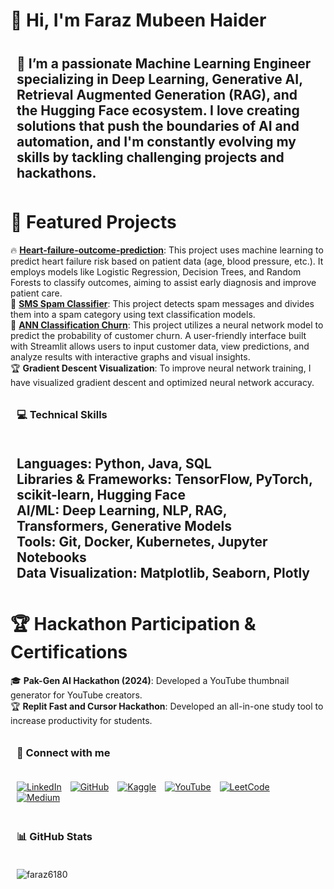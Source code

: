 

<h1>👋 Hi, I'm Faraz Mubeen Haider</h1>

<h2>
  🌱 I’m a passionate <strong>Machine Learning Engineer</strong> specializing in <strong>Deep Learning, Generative AI, Retrieval Augmented Generation (RAG)</strong>, and the Hugging Face ecosystem. I love creating solutions that push the boundaries of AI and automation, and I'm constantly evolving my skills by tackling challenging projects and hackathons.
</h2>


<!-- Featured Projects -->
<h1>🚀 Featured Projects</h1>
<ul>
  <li>🔥 <strong><a href="https://github.com/Faraz6180/Heart-failure-outcome-prediction">Heart-failure-outcome-prediction</a></strong>: This project uses machine learning to predict heart failure risk based on patient data (age, blood pressure, etc.). It employs models like Logistic Regression, Decision Trees, and Random Forests to classify outcomes, aiming to assist early diagnosis and improve patient care.</li>
  <li>🤖 <strong><a href="https://github.com/Faraz6180/SMS-Spam_Classifier">SMS Spam Classifier</a></strong>: This project detects spam messages and divides them into a spam category using text classification models.</li>
  <li>🤖 <strong><a href="https://github.com/Faraz6180/ANN-Classification-Churn">ANN Classification Churn</a></strong>: This project utilizes a neural network model to predict the probability of customer churn. A user-friendly interface built with Streamlit allows users to input customer data, view predictions, and analyze results with interactive graphs and visual insights.</li>
  <li>🏆 <strong>Gradient Descent Visualization</strong>: To improve neural network training, I have visualized gradient descent and optimized neural network accuracy.</li>
</ul>

<!-- Technical Skills -->
<h3>💻 Technical Skills</h3>
<h2>
  <strong>Languages:</strong> Python, Java, SQL<br>
  <strong>Libraries & Frameworks:</strong> TensorFlow, PyTorch, scikit-learn, Hugging Face<br>
  <strong>AI/ML:</strong> Deep Learning, NLP, RAG, Transformers, Generative Models<br>
  <strong>Tools:</strong> Git, Docker, Kubernetes, Jupyter Notebooks<br>
  <strong>Data Visualization:</strong> Matplotlib, Seaborn, Plotly<br>
</h2>

<!-- Hackathon Participation & Certifications -->
<h1>🏆 Hackathon Participation & Certifications</h1>
<ul>
  <li>🎓 <strong>Pak-Gen AI Hackathon (2024)</strong>: Developed a YouTube thumbnail generator for YouTube creators.</li>
  <li>🏆 <strong>Replit Fast and Cursor Hackathon</strong>: Developed an all-in-one study tool to increase productivity for students.</li>
</ul>

<!-- Social Links -->
<h3>🔗 Connect with me</h3>
<p align="left">
  <a href="https://www.linkedin.com/in/faraz-mubeen-software-engineer/" target="_blank"><img src="https://img.shields.io/badge/LinkedIn-blue?style=flat-square&logo=Linkedin&logoColor=white" alt="LinkedIn"></a>
  <a href="https://github.com/Faraz6180" target="_blank"><img src="https://img.shields.io/badge/GitHub-black?style=flat-square&logo=github&logoColor=white" alt="GitHub"></a>
  <a href="https://www.kaggle.com/faraz618" target="_blank"><img src="https://img.shields.io/badge/Kaggle-blue?style=flat-square&logo=kaggle&logoColor=white" alt="Kaggle"></a>
  <a href="https://www.youtube.com/FARAZHere" target="_blank"><img src="https://img.shields.io/badge/YouTube-red?style=flat-square&logo=youtube&logoColor=white" alt="YouTube"></a>
  <a href="https://leetcode.com/u/farazmubeen902/" target="_blank"><img src="https://img.shields.io/badge/LeetCode-lightgrey?style=flat-square&logo=leetcode&logoColor=white" alt="LeetCode"></a>
  <a href="https://medium.com/@farazmubeen902" target="_blank"><img src="https://img.shields.io/badge/Medium-black?style=flat-square&logo=medium&logoColor=white" alt="Medium"></a>
</p>

<!-- GitHub Stats -->
<h3>📊 GitHub Stats</h3>
<p align="left">
  <img src="https://github-readme-stats.vercel.app/api?username=faraz6180&show_icons=true&theme=radical" alt="faraz6180" />
</p>

<!-- Styling -->
<style>
  h2, h3, p {
    text-align: left;
    padding: 10px;
  }
  p img {
    padding-right: 10px;
  }
  ul {
    list-style-type: none;
    padding-left: 0;
  }
</style>
